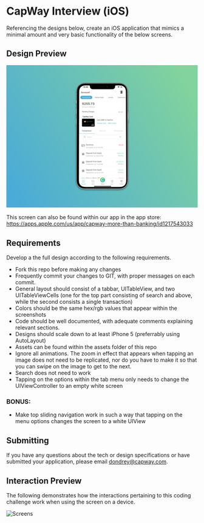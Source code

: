 # CapWay Interview (iOS)
Referencing the designs below, create an iOS application that mimics a minimal amount and very basic functionality of the below screens.

## Design Preview

![Screens](readme-assets/preview.png)


This screen can also be found within our app in the app store: 
https://apps.apple.com/us/app/capway-more-than-banking/id1217543033


## Requirements

Develop a the full design according to the following requirements.

- Fork this repo before making any changes
- Frequently commit your changes to GIT, with proper messages on each commit.
- General layout should consist of a tabbar, UITableView, and two UITableViewCells (one for the top part consisting of search and above, while the second consists a single transaction)
- Colors should be the same hex/rgb values that appear within the screenshots
- Code should be well documented, with adequate comments explaining relevant sections.
- Designs should scale down to at least iPhone 5 (preferrably using AutoLayout)
- Assets can be found within the assets folder of this repo
- Ignore all animations. The zoom in effect that appears when tapping an image does not need to be replicated, nor do you have to make it so that you can swipe on the image to get to the next.
- Search does not need to work
- Tapping on the options within the tab menu only needs to change the UIViewController to an empty white screen

### BONUS:
- Make top sliding navigation work in such a way that tapping on the menu options changes the screen to a white UIView

## Submitting
If you have any questions about the tech or design specifications or have submitted your application, please email dondrey@capway.com.


## Interaction Preview

The following demonstrates how the interactions pertaining to this coding challenge work when using the screen on a device. 

![Screens](readme-assets/screen.gif)
